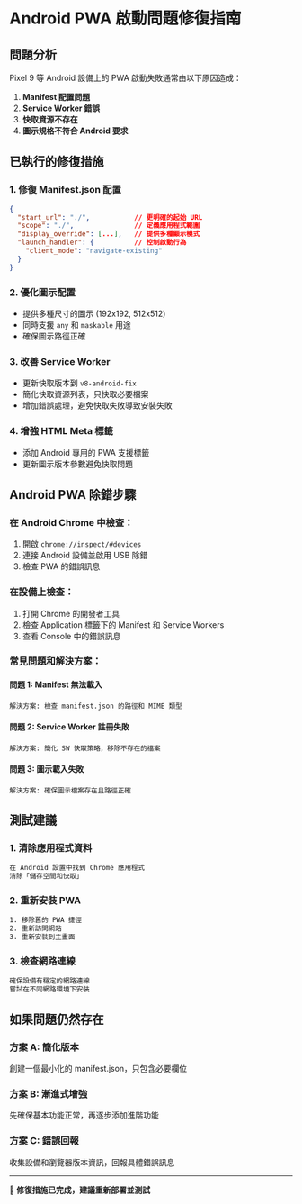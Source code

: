 # Android PWA 啟動問題修復指南

## 問題分析
Pixel 9 等 Android 設備上的 PWA 啟動失敗通常由以下原因造成：

1. **Manifest 配置問題**
2. **Service Worker 錯誤**
3. **快取資源不存在**
4. **圖示規格不符合 Android 要求**

## 已執行的修復措施

### 1. 修復 Manifest.json 配置
```json
{
  "start_url": "./",           // 更明確的起始 URL
  "scope": "./",               // 定義應用程式範圍
  "display_override": [...],   // 提供多種顯示模式
  "launch_handler": {          // 控制啟動行為
    "client_mode": "navigate-existing"
  }
}
```

### 2. 優化圖示配置
- 提供多種尺寸的圖示 (192x192, 512x512)
- 同時支援 `any` 和 `maskable` 用途
- 確保圖示路徑正確

### 3. 改善 Service Worker
- 更新快取版本到 `v8-android-fix`
- 簡化快取資源列表，只快取必要檔案
- 增加錯誤處理，避免快取失敗導致安裝失敗

### 4. 增強 HTML Meta 標籤
- 添加 Android 專用的 PWA 支援標籤
- 更新圖示版本參數避免快取問題

## Android PWA 除錯步驟

### 在 Android Chrome 中檢查：
1. 開啟 `chrome://inspect/#devices`
2. 連接 Android 設備並啟用 USB 除錯
3. 檢查 PWA 的錯誤訊息

### 在設備上檢查：
1. 打開 Chrome 的開發者工具
2. 檢查 Application 標籤下的 Manifest 和 Service Workers
3. 查看 Console 中的錯誤訊息

### 常見問題和解決方案：

#### 問題 1: Manifest 無法載入
```
解決方案: 檢查 manifest.json 的路徑和 MIME 類型
```

#### 問題 2: Service Worker 註冊失敗
```
解決方案: 簡化 SW 快取策略，移除不存在的檔案
```

#### 問題 3: 圖示載入失敗
```
解決方案: 確保圖示檔案存在且路徑正確
```

## 測試建議

### 1. 清除應用程式資料
```bash
在 Android 設置中找到 Chrome 應用程式
清除「儲存空間和快取」
```

### 2. 重新安裝 PWA
```bash
1. 移除舊的 PWA 捷徑
2. 重新訪問網站
3. 重新安裝到主畫面
```

### 3. 檢查網路連線
```bash
確保設備有穩定的網路連線
嘗試在不同網路環境下安裝
```

## 如果問題仍然存在

### 方案 A: 簡化版本
創建一個最小化的 manifest.json，只包含必要欄位

### 方案 B: 漸進式增強
先確保基本功能正常，再逐步添加進階功能

### 方案 C: 錯誤回報
收集設備和瀏覽器版本資訊，回報具體錯誤訊息

---

**🔧 修復措施已完成，建議重新部署並測試**